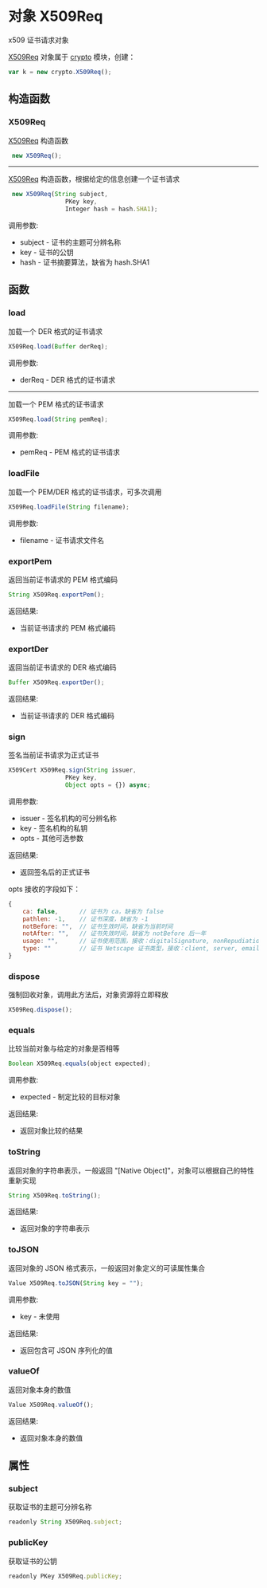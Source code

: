 # 对象 X509Req
x509 证书请求对象

[X509Req](/docs/manual/object/ifs/x509req.md.html) 对象属于 [crypto](/docs/manual/module/ifs/crypto.md.html) 模块，创建：
```JavaScript
var k = new crypto.X509Req();
```
## 构造函数
        
### X509Req
[X509Req](/docs/manual/object/ifs/x509req.md.html) 构造函数
```JavaScript
 new X509Req();
```

--------------------------
[X509Req](/docs/manual/object/ifs/x509req.md.html) 构造函数，根据给定的信息创建一个证书请求
```JavaScript
 new X509Req(String subject,
                PKey key,
                Integer hash = hash.SHA1);
```

调用参数:
* subject - 证书的主题可分辨名称
* key - 证书的公钥
* hash - 证书摘要算法，缺省为 hash.SHA1

## 函数
        
### load
加载一个 DER 格式的证书请求
```JavaScript
X509Req.load(Buffer derReq);
```

调用参数:
* derReq - DER 格式的证书请求

--------------------------
加载一个 PEM 格式的证书请求
```JavaScript
X509Req.load(String pemReq);
```

调用参数:
* pemReq - PEM 格式的证书请求

### loadFile
加载一个 PEM/DER 格式的证书请求，可多次调用
```JavaScript
X509Req.loadFile(String filename);
```

调用参数:
* filename - 证书请求文件名

### exportPem
返回当前证书请求的 PEM 格式编码
```JavaScript
String X509Req.exportPem();
```

返回结果:
* 当前证书请求的 PEM 格式编码

### exportDer
返回当前证书请求的 DER 格式编码
```JavaScript
Buffer X509Req.exportDer();
```

返回结果:
* 当前证书请求的 DER 格式编码

### sign
签名当前证书请求为正式证书
```JavaScript
X509Cert X509Req.sign(String issuer,
                PKey key,
                Object opts = {}) async;
```

调用参数:
* issuer - 签名机构的可分辨名称
* key - 签名机构的私钥
* opts - 其他可选参数

返回结果:
* 返回签名后的正式证书

opts 接收的字段如下：
```JavaScript
{
    ca: false,      // 证书为 ca，缺省为 false
    pathlen: -1,    // 证书深度，缺省为 -1
    notBefore: "",  // 证书生效时间，缺省为当前时间
    notAfter: "",   // 证书失效时间，缺省为 notBefore 后一年
    usage: "",      // 证书使用范围，接收：digitalSignature, nonRepudiation, keyEncipherment, dataEncipherment, keyAgreement, keyCertSign, cRLSign
    type: ""        // 证书 Netscape 证书类型，接收：client, server, email, objsign, reserved, sslCA, emailCA, objCA
}
```

### dispose
强制回收对象，调用此方法后，对象资源将立即释放
```JavaScript
X509Req.dispose();
```

### equals
比较当前对象与给定的对象是否相等
```JavaScript
Boolean X509Req.equals(object expected);
```

调用参数:
* expected - 制定比较的目标对象

返回结果:
* 返回对象比较的结果

### toString
返回对象的字符串表示，一般返回 "[Native Object]"，对象可以根据自己的特性重新实现
```JavaScript
String X509Req.toString();
```

返回结果:
* 返回对象的字符串表示

### toJSON
返回对象的 JSON 格式表示，一般返回对象定义的可读属性集合
```JavaScript
Value X509Req.toJSON(String key = "");
```

调用参数:
* key - 未使用

返回结果:
* 返回包含可 JSON 序列化的值

### valueOf
返回对象本身的数值
```JavaScript
Value X509Req.valueOf();
```

返回结果:
* 返回对象本身的数值

## 属性
        
### subject
获取证书的主题可分辨名称
```JavaScript
readonly String X509Req.subject;
```

### publicKey
获取证书的公钥
```JavaScript
readonly PKey X509Req.publicKey;
```

